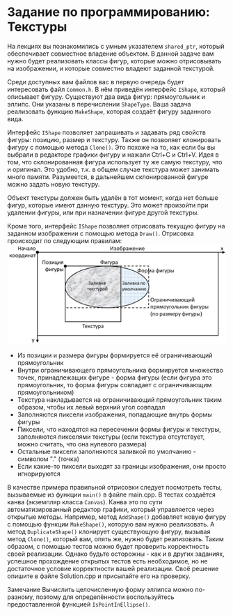 # Задание по программированию: Текстуры
На лекциях вы познакомились с умным указателем `shared_ptr`, который обеспечивает совместное владение объектом. В данной задаче вам нужно будет реализовать классы фигур, которые можно отрисовывать на изображении, и которые совместно владеют заданной текстурой.

Среди доступных вам файлов вас в первую очередь будет интересовать файл `Common.h`. В нём приведён интерфейс `IShape`, который описывает фигуру. Существуют два вида фигур: прямоугольник и эллипс. Они указаны в перечислении `ShapeType`. Ваша задача реализовать функцию `MakeShape`, которая создаёт фигуру заданного вида.

Интерфейс `IShape` позволяет запрашивать и задавать ряд свойств фигуры: позицию, размер и текстуру. Также он позволяет клонировать фигуру с помощью метода `Clone()`. Это похоже на то, как если бы вы выбрали в редакторе графики фигуру и нажали Ctrl+C и Ctrl+V. Идея в том, что склонированная фигура использует ту же самую текстуру, что и оригинал. Это удобно, т.к. в общем случае текстура может занимать много памяти. Разумеется, в дальнейшем склонированной фигуре можно задать новую текстуру.

Объект текстуры должен быть удалён в тот момент, когда нет больше фигур, которые имеют данную текстуру. Это может произойти при удалении фигуры, или при назначении фигуре другой текстуры.

Кроме того, интерфейс `IShape` позволяет отрисовать текущую фигуру на заданном изображении с помощью метода `Draw()`. Отрисовка происходит по следующим правилам:
![](how_to_draw.png)

* Из позиции и размера фигуры формируется её ограничивающий прямоугольник
* Внутри ограничивающего прямоугольника формируется множество точек, принадлежащих фигуре - форма фигуры (если фигура это прямоугольник, то форма фигуры совпадает с ограничивающим прямоугольником)
* Текстура накладывается на ограничивающий прямоугольник таким образом, чтобы их левый верхний угол совпадал
* Заполняются пиксели изображения, попадающие внутрь формы фигуры
* Пиксели, что находятся на пересечении формы фигуры и текстуры, заполняются пикселями текстуры (если текстура отсутствует, можно считать, что она нулевого размера)
* Остальные пиксели заполняются заливкой по умолчанию - символом "." (точка)
* Если какие-то пиксели выходят за границы изображения, они просто игнорируются

В качестве примера правильной отрисовки следует посмотреть тесты, вызываемые из функции `main()` в файле main.cpp. В тестах создаётся канва (экземпляр класса `Canvas`). Канва это по сути автоматизированный редактор графики, который управляется через открытые методы. Например, метод `AddShape()` добавляет новую фигуру с помощью функции `MakeShape()`, которую вам нужно реализовать. А метод `DuplicateShape()` клонирует существующую фигуру, вызывая метод `Clone()`, который вам, опять же, нужно будет реализовать. Таким образом, с помощью тестов можно будет проверить корректность своей реализации. Однако будьте осторожны - как и в других заданиях, успешное прохождение открытых тестов есть необходимое, но не достаточное условие корректности вашей реализации.  Своё решение опишите в файле Solution.cpp и присылайте его на проверку.

Замечание
Вычислить целочисленную форму эллипса можно по-разному, поэтому для определённости воспользуйтесь предоставленной функцией `IsPointInEllipse()`.
